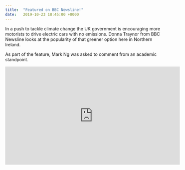 ```yaml
---
title:  "Featured on BBC Newsline!"
date:   2019-10-23 18:45:00 +0000
---
```



In a push to tackle climate change the UK government is encouraging more motorists to drive electric cars with no emissions. Donna Traynor from BBC Newsline looks at the popularity of that greener option here in Northern Ireland.

As part of the feature, Mark Ng was asked to comment from an academic standpoint.

<iframe src="https://www.facebook.com/plugins/video.php?href=https%3A%2F%2Fwww.facebook.com%2FBBCNewsline%2Fvideos%2F426720341374777%2F&show_text=0&width=560" width="560" height="315" style="border:none;overflow:hidden" scrolling="no" frameborder="0" allowTransparency="true" allowFullScreen="true"></iframe>


